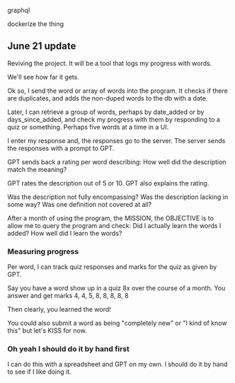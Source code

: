graphql

dockerize the thing

## June 21 update

Reviving the project. It will be a tool that logs my progress with words.

We'll see how far it gets.

Ok so, I send the word or array of words into the program. It checks if there are duplicates, and adds the non-duped words to the db with a date.

Later, I can retrieve a group of words, perhaps by date_added or by days_since_added, and check my progress with them by
responding to a quiz or something. Perhaps five words at a time in a UI.

I enter my response and, the responses go to the server. The server sends the responses with a prompt to GPT.

GPT sends back a rating per word describing: How well did the description match the meaning?

GPT rates the description out of 5 or 10. GPT also explains the rating.

Was the description not fully encompassing? Was the description lacking in some way? Was one definition not covered at all?

After a month of using the program, the MISSION, the OBJECTIVE is to allow me to
query the program and check: Did I actually learn the words I added? How well did I learn the words?

### Measuring progress

Per word, I can track quiz responses and marks for the quiz as given by GPT.

Say you have a word show up in a quiz 8x over the course of a month. You answer and get marks 4, 4, 5, 8, 8, 8, 8, 8

Then clearly, you learned the word!

You could also submit a word as being "completely new" or "I kind of know this" but let's KISS for now.

### Oh yeah I should do it by hand first

I can do this with a spreadsheet and GPT on my own. I should do it by hand to see if I like doing it.
